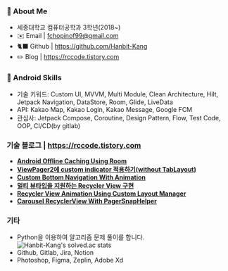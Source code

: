 ### 👋 About Me
- 세종대학교 컴퓨터공학과 3학년(2018~)
- ✉️ Email | fchopinof99@gmail.com
- 🐈‍⬛ Github | https://github.com/Hanbit-Kang
- ✏️  Blog | https://rccode.tistory.com

### 🤖 Android Skills

- 기술 키워드: Custom UI, MVVM, Multi Module, Clean Architecture, Hilt, Jetpack Navigation, DataStore, Room, Glide, LiveData
- API: Kakao Map, Kakao Login, Kakao Message, Google FCM
- 관심사: Jetpack Compose, Coroutine, Design Pattern, Flow, Test Code, OOP, CI/CD(by gitlab)


### 기술 블로그 | https://rccode.tistory.com
- **[Android Offline Caching Using Room](https://rccode.tistory.com/292)**
- **[ViewPager2에 custom indicator 적용하기(without TabLayout)](https://rccode.tistory.com/291)**
- **[Custom Bottom Navigation With Animation](https://rccode.tistory.com/289)**
- **[멀티 뷰타입을 지원하는 Recycler View 구현](https://rccode.tistory.com/285)**
- **[Recycler View Animation Using Custom Layout Manager](https://rccode.tistory.com/275)**
- **[Carousel RecyclerView With PagerSnapHelper](https://rccode.tistory.com/245)**

### 기타

- Python을 이용하여 알고리즘 문제 풀이를 합니다.
![Hanbit-Kang's solved.ac stats](https://github-readme-solvedac.hyp3rflow.vercel.app/api/?handle=fchopinof99)
- Github, Gitlab, Jira, Notion
- Photoshop, Figma, Zeplin, Adobe Xd

<!--
Here are some ideas to get you started:

- 🔭 I’m currently working on ...
- 🌱 I’m currently learning ...
- 👯 I’m looking to collaborate on ...
- 🤔 I’m looking for help with ...
- 💬 Ask me about ...
- 📫 How to reach me: ...
- 😄 Pronouns: ...
- ⚡ Fun fact: ...
-->

